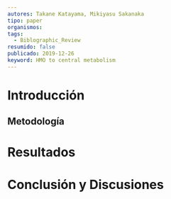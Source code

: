 ```yaml
---
autores: Takane Katayama, Mikiyasu Sakanaka
tipo: paper
organismos: 
tags:
  - Biblographic_Review
resumido: false
publicado: 2019-12-26
keyword: HMO to central metabolism
---
```


# Introducción

## Metodología
# Resultados

# Conclusión y Discusiones

